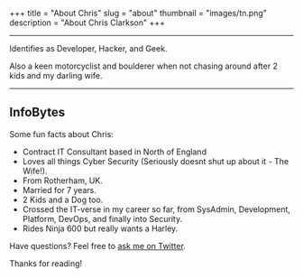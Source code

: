 +++
title = "About Chris"
slug = "about"
thumbnail = "images/tn.png"
description = "About Chris Clarkson"
+++

---------------------------
Identifies as Developer, Hacker, and Geek.

Also a keen motorcyclist and boulderer when not chasing around after 2 kids and my darling wife.

---------------------------

## InfoBytes

Some fun facts about Chris:

* Contract IT Consultant based in North of England
* Loves all things Cyber Security (Seriously doesnt shut up about it - The Wife!).
* From Rotherham, UK.
* Married for 7 years.
* 2 Kids and a Dog too.
* Crossed the IT-verse in my career so far, from SysAdmin, Development, Platform, DevOps, and finally into Security.
* Rides Ninja 600 but really wants a Harley.


Have questions? Feel free to [ask me on Twitter](https://twitter.com/spf13).

Thanks for reading!
